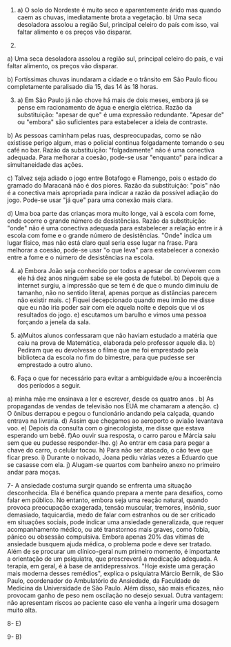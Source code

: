 1. a) O solo do Nordeste é muito seco e aparentemente árido mas quando caem as chuvas, imediatamente brota a vegetação.
b) Uma seca desoladora assolou a região Sul, principal celeiro do país com isso, vai faltar alimento e os preços vão disparar.

2. 
a) Uma seca desoladora assolou a região sul, principal celeiro do país, e vai faltar alimento, os preços vão disparar.

b) Fortíssimas chuvas inundaram a cidade e o trânsito em São Paulo ficou completamente paralisado dia 15, das 14 às 18 horas.

3. a) Em São Paulo já não chove há mais de dois meses, embora já se pense em racionamento de água e energia elétrica.
Razão da substituição: "apesar de que" é uma expressão redundante. "Apesar de" ou "embora" são suficientes para estabelecer a ideia de contraste.

b) As pessoas caminham pelas ruas, despreocupadas, como se não existisse perigo algum, mas o policial continua folgadamente tomando o seu café no bar.
Razão da substituição: "folgadamente" não é uma conectiva adequada. Para melhorar a coesão, pode-se usar "enquanto" para indicar a simultaneidade das ações.

c) Talvez seja adiado o jogo entre Botafogo e Flamengo, pois o estado do gramado do Maracanã não é dos piores.
Razão da substituição: "pois" não é a conectiva mais apropriada para indicar a razão da possível adiação do jogo. Pode-se usar "já que" para uma conexão mais clara.

d) Uma boa parte das crianças mora muito longe, vai à escola com fome, onde ocorre o grande número de desistências.
Razão da substituição: "onde" não é uma conectiva adequada para estabelecer a relação entre ir à escola com fome e o grande número de desistências. "Onde" indica um lugar físico, mas não está claro qual seria esse lugar na frase. Para melhorar a coesão, pode-se usar "o que leva" para estabelecer a conexão entre a fome e o número de desistências na escola.

4. a) Embora João seja conhecido por todos e apesar de conviverem com ele há dez anos ninguém sabe se ele gosta de futebol.
b) Depois que a internet surgiu, a impressão que se tem é de que o mundo diminuiu de tamanho, não no sentido literal, apenas porque as distâncias parecem não existir mais.
c) Fiquei decepcionado quando meu irmão me disse que eu não iria poder sair com ele aquela noite e depois que vi os resultados do jogo.
e) escutamos um barulho e vimos uma pessoa forçando a jenela da sala.

 5. a)Muitos alunos confessaram que não haviam estudado a matéria que caiu na prova de Matemática, elaborada pelo professor aquele dia.
b) Pediram que eu devolvesse o filme que me foi emprestado pela biblioteca da escola no fim do bimestre, para que pudesse ser emprestado a outro aluno.

6. Faça o que for necessário para evitar a ambiguidade e/ou a incoerência dos períodos a seguir.

a) minha mãe me ensinava a ler e escrever, desde os quatro anos .
b) As propagandas de vendas de televisão nos EUA me chamaram a atenção.
c) O ônibus derrapou e pegou o funcionário andando pela calçada, quando entrava na livraria.
d) Assim que chegamos ao aeroporto o aviaão levantava voo.
e) Depois da consulta com o ginecologista, me disse que estava esperando um bebê.
f)Ao ouvir sua resposta, o carro parou e Márcia saiu sem que eu pudesse responder-lhe.
g) Ao entrar em casa para pegar a chave do carro, o celular tocou.
h) Para não ser atacado, o cão teve que ficar preso.
i) Durante o noivado, Joana pediu várias vezes a Eduardo que se casasse com ela.
j) Alugam-se quartos com banheiro anexo no primeiro andar para moças.

7-
A ansiedade costuma surgir quando se enfrenta uma situação desconhecida. Ela é benéfica quando prepara a mente para desafios, como falar em público. No entanto, embora seja uma reação natural, quando provoca preocupação exagerada, tensão muscular, tremores, insônia, suor demasiado, taquicardia, medo de falar com estranhos ou de ser criticado em situações sociais, pode indicar uma ansiedade generalizada, que requer acompanhamento médico, ou até transtornos mais graves, como fobia, pânico ou obsessão compulsiva. Embora apenas 20% das vítimas de ansiedade busquem ajuda médica, o problema pode e deve ser tratado. Além de se procurar um clínico-geral num primeiro momento, é importante a orientação de um psiquiatra, que prescreverá a medicação adequada. A terapia, em geral, é à base de antidepressivos. "Hoje existe uma geração mais moderna desses remédios", explica o psiquiatra Márcio Bernik, de São Paulo, coordenador do Ambulatório de Ansiedade, da Faculdade de Medicina da Universidade de São Paulo. Além disso, são mais eficazes, não provocam ganho de peso nem oscilação no desejo sexual. Outra vantagem: não apresentam riscos ao paciente caso ele venha a ingerir uma dosagem muito alta.

8- E)

9- B)
